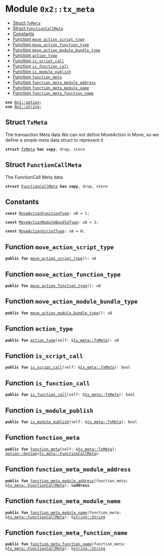
<a id="0x2_tx_meta"></a>

# Module `0x2::tx_meta`



-  [Struct `TxMeta`](#0x2_tx_meta_TxMeta)
-  [Struct `FunctionCallMeta`](#0x2_tx_meta_FunctionCallMeta)
-  [Constants](#@Constants_0)
-  [Function `move_action_script_type`](#0x2_tx_meta_move_action_script_type)
-  [Function `move_action_function_type`](#0x2_tx_meta_move_action_function_type)
-  [Function `move_action_module_bundle_type`](#0x2_tx_meta_move_action_module_bundle_type)
-  [Function `action_type`](#0x2_tx_meta_action_type)
-  [Function `is_script_call`](#0x2_tx_meta_is_script_call)
-  [Function `is_function_call`](#0x2_tx_meta_is_function_call)
-  [Function `is_module_publish`](#0x2_tx_meta_is_module_publish)
-  [Function `function_meta`](#0x2_tx_meta_function_meta)
-  [Function `function_meta_module_address`](#0x2_tx_meta_function_meta_module_address)
-  [Function `function_meta_module_name`](#0x2_tx_meta_function_meta_module_name)
-  [Function `function_meta_function_name`](#0x2_tx_meta_function_meta_function_name)


<pre><code><b>use</b> <a href="">0x1::option</a>;
<b>use</b> <a href="">0x1::string</a>;
</code></pre>



<a id="0x2_tx_meta_TxMeta"></a>

## Struct `TxMeta`

The transaction Meta data
We can not define MoveAction in Move, so we define a simple meta data struct to represent it


<pre><code><b>struct</b> <a href="tx_meta.md#0x2_tx_meta_TxMeta">TxMeta</a> <b>has</b> <b>copy</b>, drop, store
</code></pre>



<a id="0x2_tx_meta_FunctionCallMeta"></a>

## Struct `FunctionCallMeta`

The FunctionCall Meta data


<pre><code><b>struct</b> <a href="tx_meta.md#0x2_tx_meta_FunctionCallMeta">FunctionCallMeta</a> <b>has</b> <b>copy</b>, drop, store
</code></pre>



<a id="@Constants_0"></a>

## Constants


<a id="0x2_tx_meta_MoveActionFunctionType"></a>



<pre><code><b>const</b> <a href="tx_meta.md#0x2_tx_meta_MoveActionFunctionType">MoveActionFunctionType</a>: u8 = 1;
</code></pre>



<a id="0x2_tx_meta_MoveActionModuleBundleType"></a>



<pre><code><b>const</b> <a href="tx_meta.md#0x2_tx_meta_MoveActionModuleBundleType">MoveActionModuleBundleType</a>: u8 = 2;
</code></pre>



<a id="0x2_tx_meta_MoveActionScriptType"></a>



<pre><code><b>const</b> <a href="tx_meta.md#0x2_tx_meta_MoveActionScriptType">MoveActionScriptType</a>: u8 = 0;
</code></pre>



<a id="0x2_tx_meta_move_action_script_type"></a>

## Function `move_action_script_type`



<pre><code><b>public</b> <b>fun</b> <a href="tx_meta.md#0x2_tx_meta_move_action_script_type">move_action_script_type</a>(): u8
</code></pre>



<a id="0x2_tx_meta_move_action_function_type"></a>

## Function `move_action_function_type`



<pre><code><b>public</b> <b>fun</b> <a href="tx_meta.md#0x2_tx_meta_move_action_function_type">move_action_function_type</a>(): u8
</code></pre>



<a id="0x2_tx_meta_move_action_module_bundle_type"></a>

## Function `move_action_module_bundle_type`



<pre><code><b>public</b> <b>fun</b> <a href="tx_meta.md#0x2_tx_meta_move_action_module_bundle_type">move_action_module_bundle_type</a>(): u8
</code></pre>



<a id="0x2_tx_meta_action_type"></a>

## Function `action_type`



<pre><code><b>public</b> <b>fun</b> <a href="tx_meta.md#0x2_tx_meta_action_type">action_type</a>(self: &<a href="tx_meta.md#0x2_tx_meta_TxMeta">tx_meta::TxMeta</a>): u8
</code></pre>



<a id="0x2_tx_meta_is_script_call"></a>

## Function `is_script_call`



<pre><code><b>public</b> <b>fun</b> <a href="tx_meta.md#0x2_tx_meta_is_script_call">is_script_call</a>(self: &<a href="tx_meta.md#0x2_tx_meta_TxMeta">tx_meta::TxMeta</a>): bool
</code></pre>



<a id="0x2_tx_meta_is_function_call"></a>

## Function `is_function_call`



<pre><code><b>public</b> <b>fun</b> <a href="tx_meta.md#0x2_tx_meta_is_function_call">is_function_call</a>(self: &<a href="tx_meta.md#0x2_tx_meta_TxMeta">tx_meta::TxMeta</a>): bool
</code></pre>



<a id="0x2_tx_meta_is_module_publish"></a>

## Function `is_module_publish`



<pre><code><b>public</b> <b>fun</b> <a href="tx_meta.md#0x2_tx_meta_is_module_publish">is_module_publish</a>(self: &<a href="tx_meta.md#0x2_tx_meta_TxMeta">tx_meta::TxMeta</a>): bool
</code></pre>



<a id="0x2_tx_meta_function_meta"></a>

## Function `function_meta`



<pre><code><b>public</b> <b>fun</b> <a href="tx_meta.md#0x2_tx_meta_function_meta">function_meta</a>(self: &<a href="tx_meta.md#0x2_tx_meta_TxMeta">tx_meta::TxMeta</a>): <a href="_Option">option::Option</a>&lt;<a href="tx_meta.md#0x2_tx_meta_FunctionCallMeta">tx_meta::FunctionCallMeta</a>&gt;
</code></pre>



<a id="0x2_tx_meta_function_meta_module_address"></a>

## Function `function_meta_module_address`



<pre><code><b>public</b> <b>fun</b> <a href="tx_meta.md#0x2_tx_meta_function_meta_module_address">function_meta_module_address</a>(function_meta: &<a href="tx_meta.md#0x2_tx_meta_FunctionCallMeta">tx_meta::FunctionCallMeta</a>): &<b>address</b>
</code></pre>



<a id="0x2_tx_meta_function_meta_module_name"></a>

## Function `function_meta_module_name`



<pre><code><b>public</b> <b>fun</b> <a href="tx_meta.md#0x2_tx_meta_function_meta_module_name">function_meta_module_name</a>(function_meta: &<a href="tx_meta.md#0x2_tx_meta_FunctionCallMeta">tx_meta::FunctionCallMeta</a>): &<a href="_String">string::String</a>
</code></pre>



<a id="0x2_tx_meta_function_meta_function_name"></a>

## Function `function_meta_function_name`



<pre><code><b>public</b> <b>fun</b> <a href="tx_meta.md#0x2_tx_meta_function_meta_function_name">function_meta_function_name</a>(function_meta: &<a href="tx_meta.md#0x2_tx_meta_FunctionCallMeta">tx_meta::FunctionCallMeta</a>): &<a href="_String">string::String</a>
</code></pre>
